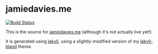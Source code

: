 # jamiedavies.me

[![Build Status](https://travis-ci.org/daviesjamie/jamiedavies.me.svg?branch=master)](https://travis-ci.org/daviesjamie/jamiedavies.me)

This is the source for [jamiedavies.me](https://jamiedavies.me) (although it's not actually live yet!).

It is generated using [jekyll](https://jekyllrb.com/), using a slightly-modified version of my [jekyll-bland](daviesjamie/jekyll-bland) theme.
